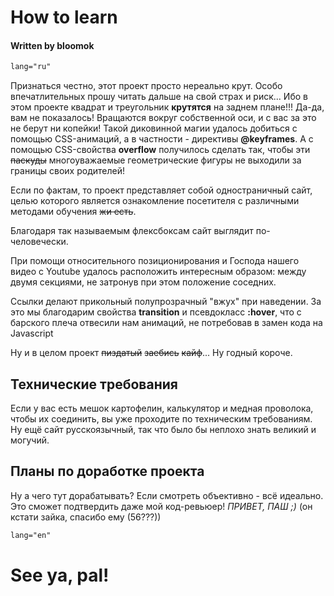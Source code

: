 # How to learn
#### Written by bloomok

```html
lang="ru"
```

Признаться честно, этот проект просто нереально крут.
Особо впечатлительных прошу читать дальше на свой страх и риск...
Ибо в этом проекте квадрат и треугольник **крутятся** на заднем плане!!!
Да-да, вам не показалось! Вращаются вокруг собственной оси, и с вас за это не
берут ни копейки! Такой диковинной магии удалось добиться с помощью CSS-анимаций,
а в частности - директивы __@keyframes__.
А с помощью CSS-свойства **overflow** получилось сделать так,
чтобы эти ~~паскуды~~ многоуважаемые геометрические фигуры не выходили за границы своих родителей!

Если по фактам, то проект представляет собой одностраничный сайт,
целью которого является ознакомление посетителя с различными методами обучения ~~жи есть~~.

Благодаря так называемым флексбоксам сайт выглядит
по-человечески.

При помощи относительного позиционирования и Господа нашего видео с Youtube
удалось расположить интересным образом: между двумя секциями, не затронув при этом положение соседних.

Ссылки делают прикольный полупрозрачный "вжух" при наведении. За это мы благодарим свойства **transition** и псевдокласс **:hover**,
что с барского плеча отвесили нам анимаций, не потребовав в замен кода на Javascript

Ну и в целом проект ~~пиздатый~~ ~~заебись~~ ~~кайф~~... Ну годный короче.

## Технические требования

Если у вас есть мешок картофелин, калькулятор и медная проволока, чтобы их соединить, вы уже проходите по техническим требованиям.
Ну ещё сайт русскоязычный, так что было бы неплохо знать великий и могучий.

## Планы по доработке проекта

Ну а чего тут дорабатывать? Если смотреть объективно - всё идеально.
Это сможет подтвердить даже мой код-ревьюер! *ПРИВЕТ, ПАШ ;)* (он кстати зайка, спасибо ему (56???))

```html
lang="en"
```
# See ya, pal!
